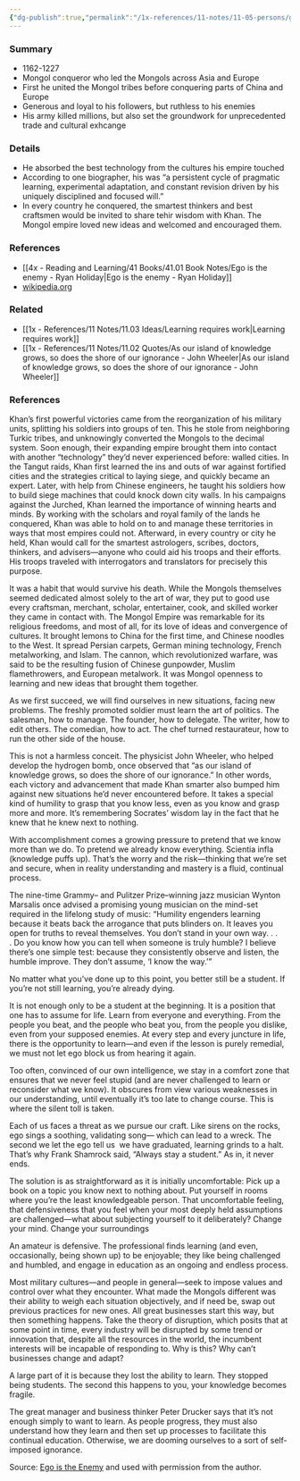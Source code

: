 ```yaml
---
{"dg-publish":true,"permalink":"/1x-references/11-notes/11-05-persons/genghis-khan/","title":"Genghis Khan","created":"2024-06-25T21:24:32.737+03:00","updated":"2024-07-02T08:30:36.181+03:00"}
---
```




### Summary
- 1162-1227
- Mongol conqueror who led the Mongols across Asia and Europe
- First he united the Mongol tribes before conquering parts of China and Europe
- Generous and loyal to his followers, but ruthless to his enemies
- His army killed millions, but also set the groundwork for unprecedented trade and cultural exhcange

### Details
- He absorbed the best technology from the cultures his empire touched
- According to one biographer, his was “a persistent cycle of pragmatic learning, experimental adaptation, and constant revision driven by his uniquely disciplined and focused will.”
- In every country he conquered, the smartest thinkers and best craftsmen would be invited to share tehir wisdom with Khan. The Mongol empire loved new ideas and welcomed and encouraged them.


### References
- [[4x - Reading and Learning/41 Books/41.01 Book Notes/Ego is the enemy - Ryan Holiday\|Ego is the enemy - Ryan Holiday]]
- [wikipedia.org](https://en.wikipedia.org/wiki/Genghis_Khan)
### Related
- [[1x - References/11 Notes/11.03 Ideas/Learning requires work\|Learning requires work]]
- [[1x - References/11 Notes/11.02 Quotes/As our island of knowledge grows, so does the shore of our ignorance - John Wheeler\|As our island of knowledge grows, so does the shore of our ignorance - John Wheeler]]

### References


Khan’s first powerful victories came from the reorganization of his military units, splitting his soldiers into groups of ten. This he stole from neighboring Turkic tribes, and unknowingly converted the Mongols to the decimal system. Soon enough, their expanding empire brought them into contact with another “technology” they’d never experienced before: walled cities. In the Tangut raids, Khan first learned the ins and outs of war against fortified cities and the strategies critical to laying siege, and quickly became an expert. Later, with help from Chinese engineers, he taught his soldiers how to build siege machines that could knock down city walls. In his campaigns against the Jurched, Khan learned the importance of winning hearts and minds. By working with the scholars and royal family of the lands he conquered, Khan was able to hold on to and manage these territories in ways that most empires could not. Afterward, in every country or city he held, Khan would call for the smartest astrologers, scribes, doctors, thinkers, and advisers—anyone who could aid his troops and their efforts. His troops traveled with interrogators and translators for precisely this purpose.

It was a habit that would survive his death. While the Mongols themselves seemed dedicated almost solely to the art of war, they put to good use every craftsman, merchant, scholar, entertainer, cook, and skilled worker they came in contact with. The Mongol Empire was remarkable for its religious freedoms, and most of all, for its love of ideas and convergence of cultures. It brought lemons to China for the first time, and Chinese noodles to the West. It spread Persian carpets, German mining technology, French metalworking, and Islam. The cannon, which revolutionized warfare, was said to be the resulting fusion of Chinese gunpowder, Muslim flamethrowers, and European metalwork. It was Mongol openness to learning and new ideas that brought them together.

As we first succeed, we will find ourselves in new situations, facing new problems. The freshly promoted soldier must learn the art of politics. The salesman, how to manage. The founder, how to delegate. The writer, how to edit others. The comedian, how to act. The chef turned restaurateur, how to run the other side of the house.

This is not a harmless conceit. The physicist John Wheeler, who helped develop the hydrogen bomb, once observed that “as our island of knowledge grows, so does the shore of our ignorance.” In other words, each victory and advancement that made Khan smarter also bumped him against new situations he’d never encountered before. It takes a special kind of humility to grasp that you know less, even as you know and grasp more and more. It’s remembering Socrates’ wisdom lay in the fact that he knew that he knew next to nothing.

With accomplishment comes a growing pressure to pretend that we know more than we do. To pretend we already know everything. Scientia infla (knowledge puffs up). That’s the worry and the risk—thinking that we’re set and secure, when in reality understanding and mastery is a fluid, continual process.

The nine-time Grammy– and Pulitzer Prize–winning jazz musician Wynton Marsalis once advised a promising young musician on the mind-set required in the lifelong study of music: “Humility engenders learning because it beats back the arrogance that puts blinders on. It leaves you open for truths to reveal themselves. You don’t stand in your own way. . . . Do you know how you can tell when someone is truly humble? I believe there’s one simple test: because they consistently observe and listen, the humble improve. They don’t assume, ‘I know the way.’”

No matter what you’ve done up to this point, you better still be a student. If you’re not still learning, you’re already dying.

It is not enough only to be a student at the beginning. It is a position that one has to assume for life. Learn from everyone and everything. From the people you beat, and the people who beat you, from the people you dislike, even from your supposed enemies. At every step and every juncture in life, there is the opportunity to learn—and even if the lesson is purely remedial, we must not let ego block us from hearing it again.

Too often, convinced of our own intelligence, we stay in a comfort zone that ensures that we never feel stupid (and are never challenged to learn or reconsider what we know). It obscures from view various weaknesses in our understanding, until eventually it’s too late to change course. This is where the silent toll is taken.

Each of us faces a threat as we pursue our craft. Like sirens on the rocks, ego sings a soothing, validating song— which can lead to a wreck. The second we let the ego tell us  we have graduated, learning grinds to a halt. That’s why Frank Shamrock said, “Always stay a student.” As in, it never ends.

The solution is as straightforward as it is initially uncomfortable: Pick up a book on a topic you know next to nothing about. Put yourself in rooms where you’re the least knowledgeable person. That uncomfortable feeling, that defensiveness that you feel when your most deeply held assumptions are challenged—what about subjecting yourself to it deliberately? Change your mind. Change your surroundings

An amateur is defensive. The professional finds learning (and even, occasionally, being shown up) to be enjoyable; they like being challenged and humbled, and engage in education as an ongoing and endless process.

Most military cultures—and people in general—seek to impose values and control over what they encounter. What made the Mongols different was their ability to weigh each situation objectively, and if need be, swap out previous practices for new ones. All great businesses start this way, but then something happens. Take the theory of disruption, which posits that at some point in time, every industry will be disrupted by some trend or innovation that, despite all the resources in the world, the incumbent interests will be incapable of responding to. Why is this? Why can’t businesses change and adapt?

A large part of it is because they lost the ability to learn. They stopped being students. The second this happens to you, your knowledge becomes fragile.

The great manager and business thinker Peter Drucker says that it’s not enough simply to want to learn. As people progress, they must also understand how they learn and then set up processes to facilitate this continual education. Otherwise, we are dooming ourselves to a sort of self-imposed ignorance.

Source: [Ego is the Enemy](https://www.amazon.com/gp/product/1591847818/ref=as_li_qf_asin_il_tl?ie=UTF8&tag=farnamstreet-20&creative=9325&linkCode=as2&creativeASIN=1591847818&linkId=ea6830b2cd6dce2e3b20e3f5becde10b) and used with permission from the author.